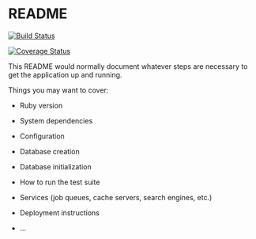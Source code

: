 # README

<a href="https://actions-badge.atrox.dev/nikolairoshchin/TaskManager/goto?ref=develop"><img alt="Build Status" src="https://img.shields.io/endpoint.svg?url=https%3A%2F%2Factions-badge.atrox.dev%2Fnikolairoshchin%2FTaskManager%2Fbadge%3Fref%3Ddevelop&style=flat" /></a>

<a href='https://coveralls.io/github/nikolairoshchin/TaskManager?branch=develop'><img src='https://coveralls.io/repos/github/nikolairoshchin/TaskManager/badge.svg?branch=develop' alt='Coverage Status' /></a>

This README would normally document whatever steps are necessary to get the
application up and running.

Things you may want to cover:

* Ruby version

* System dependencies

* Configuration

* Database creation

* Database initialization

* How to run the test suite

* Services (job queues, cache servers, search engines, etc.)

* Deployment instructions

* ...
